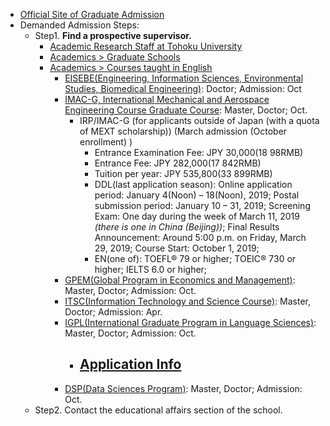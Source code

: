 
- [Official Site of Graduate Admission](http://www.tohoku.ac.jp/en/admissions/admission_graduate.html)
- Demanded Admission Steps:
  - Step1. **Find a prospective supervisor.**
    - [Academic Research Staff at Tohoku University](http://db.tohoku.ac.jp/whois/TunvTopE.html)
    - [Academics > Graduate Schools](http://www.tohoku.ac.jp/en/academics/graduate.html)
    - [Academics > Courses taught in English](http://www.tohoku.ac.jp/en/academics/courses_in_english.html#Graduate)
      - [EISEBE(Engineering, Information Sciences, Environmental Studies, Biomedical Engineering)](https://www.eng.tohoku.ac.jp/english/academics/doctoral.html): Doctor; Admission: Oct
      - [IMAC-G, International Mechanical and Aerospace Engineering Course Graduate Course](http://g30.eng.tohoku.ac.jp/imac/graduate/): Master, Doctor; Oct.
        - IRP/IMAC-G (for applicants outside of Japan (with a quota of MEXT scholarship)) (March admission (October enrollment) 
)
          - Entrance Examination Fee: JPY 30,000(18 98RMB)
          - Entrance Fee: JPY 282,000(17 842RMB)
          - Tuition per year: JPY 535,800(33 899RMB)
          - DDL(last application season): Online application period: January 4(Noon) – 18(Noon), 2019; Postal submission period: January 10 – 31, 2019; Screening Exam: One day during the week of March 11, 2019 *(there is one in China (Beijing))*; Final Results Announcement: Around 5:00 p.m. on Friday, March 29, 2019; Course Start: October 1, 2019;
          - EN(one of): TOEFL® 79 or higher; TOEIC® 730 or higher; IELTS 6.0 or higher;
      - [GPEM(Global Program in Economics and Management)](https://www.econ.tohoku.ac.jp/econ/english/GPEM/index.html): Master, Doctor; Admission: Oct.
      - [ITSC(Information Technology and Science Course)](https://www.is.tohoku.ac.jp/en/): Master, Doctor; Admission: Apr.
      - [IGPL(International Graduate Program in Language Sciences)](http://www.intcul.tohoku.ac.jp/ls/): Master, Doctor; Admission: Oct.
        - [Application Info](http://www.intcul.tohoku.ac.jp/admission/information.html#ls)
          - 
      - [DSP(Data Sciences Program)](https://www.is.tohoku.ac.jp/_eng/dsp/index.html): Master, Doctor; Admission: Oct.
  - Step2. Contact the educational affairs section of the school.
